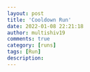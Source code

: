 ```yaml
---
layout: post
title: 'Cooldown Run'
date: 2022-01-08 22:21:18
author: multishiv19
comments: true
category: [runs]
tags: [Run]
description: 
---
```


<div width='100%' class='strava-embed-placeholder' data-embed-type='activity' data-embed-id='6489601789'></div>
<script src='https://strava-embeds.com/embed.js'></script>
